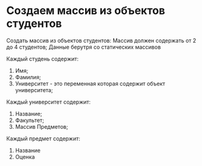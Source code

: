 # Создаем массив из объектов студентов
Создать массив из объектов студентов: Массив должен содержать от 2 до 4 студентов;
Данные берутря со статических массивов

Каждый студень содержит:
1. Имя;
2. Фамилия;
3. Университет - это переменная которая содержит объект университета;

Каждый университет содержит:
1. Название;
2. Факультет;
3. Массив Предметов;

Каждый предмет содержит:
1. Название
2. Оценка
